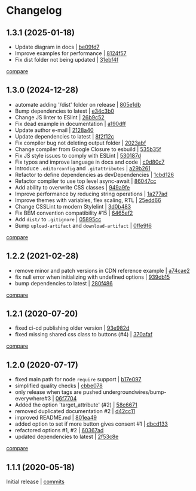 # Changelog

## 1.3.1 (2025-01-18)

* Update diagram in docs | [be09fd7](https://github.com/undergroundwires/ez-consent/commit/be09fd71be033c755cc75facc007e141cdc297a8)
* Improve examples for performance | [8124f57](https://github.com/undergroundwires/ez-consent/commit/8124f57a056251447d82f0963b0b07fa4b93d28e)
* Fix dist folder not being updated | [31ebf4f](https://github.com/undergroundwires/ez-consent/commit/31ebf4fc452c9f71317947a6fe82ebed3c46f537)

[compare](https://github.com/undergroundwires/ez-consent/compare/1.3.0...1.3.1)

## 1.3.0 (2024-12-28)

* automate adding '/dist' folder on release | [805e1db](https://github.com/undergroundwires/ez-consent/commit/805e1db590d2673ae39a9f1a9739416037e19af1)
* Bump dependencies to latest | [e34c3b0](https://github.com/undergroundwires/ez-consent/commit/e34c3b0c0bdf98fb854f601e7e3fcaca558ba329)
* Change JS linter to ESlint | [26b9c52](https://github.com/undergroundwires/ez-consent/commit/26b9c52411b669c011873d8667fa655d0b3f6b67)
* Fix dead example in documentation | [a190dff](https://github.com/undergroundwires/ez-consent/commit/a190dffcdeeb06571f4983fa069a995c4f87c319)
* Update author e-mail | [2128a40](https://github.com/undergroundwires/ez-consent/commit/2128a40b86aec717e0ddd712d0b35f83253b7706)
* Update dependencies to latest | [8f2f12c](https://github.com/undergroundwires/ez-consent/commit/8f2f12c756327d2c381311fd902988bb42e92f9f)
* Fix compiler bug not deleting output folder | [2023abf](https://github.com/undergroundwires/ez-consent/commit/2023abf20f71bc5b4b9deaef85e5979e36d464a7)
* Change compiler from Google Closure to esbuild | [535b35f](https://github.com/undergroundwires/ez-consent/commit/535b35fe2c76ecbbfb43e5214cb9eb94e69ba9d4)
* Fix JS style issues to comply with ESLint | [530187d](https://github.com/undergroundwires/ez-consent/commit/530187d23d68bed9a0c8c9067d232e9cbde11aa0)
* Fix typos and improve language in docs and code | [c0d80c7](https://github.com/undergroundwires/ez-consent/commit/c0d80c7504fc16cf685ccc4d7e38354cfb56a44d)
* Introduce `.editorconfig` and `.gitattributes` | [a29b261](https://github.com/undergroundwires/ez-consent/commit/a29b261b143b7c7b50c0797b364737a58a4221d1)
* Refactor to define dependencies as devDependencies | [1cbd126](https://github.com/undergroundwires/ez-consent/commit/1cbd1263f5d09d5da1d14726f24f484d44078394)
* Refactor compiler to use top level async-await | [86047cc](https://github.com/undergroundwires/ez-consent/commit/86047cc636246bbbe8bebba9efc7b1358315be9c)
* Add ability to overwrite CSS classes | [949a9fe](https://github.com/undergroundwires/ez-consent/commit/949a9fede891dd8be2049011eb86fb425da20506)
* Improve performance by reducing string operations | [1a277ad](https://github.com/undergroundwires/ez-consent/commit/1a277ad8bcdb1f44f832c500d12dc1231d49507b)
* Improve themes with variables, flex scaling, RTL | [25edd66](https://github.com/undergroundwires/ez-consent/commit/25edd6690f1dd04c5b2cbb1d95047b300c246db4)
* Change CSSLint to modern Stylelint | [3d0b483](https://github.com/undergroundwires/ez-consent/commit/3d0b483109eb87f4640bbdbe2b81955331b93dd8)
* Fix BEM convention compatibility #15 | [6465ef2](https://github.com/undergroundwires/ez-consent/commit/6465ef24412983ec0d488900795a1b7ddb5fa193)
* Add `dist/` to `.gitignore` | [05895cc](https://github.com/undergroundwires/ez-consent/commit/05895cc6b984e6059fd33cd53db960550540511b)
* Bump `upload-artifact` and `download-artifact` | [0ffe9f6](https://github.com/undergroundwires/ez-consent/commit/0ffe9f609ced8a75c9fad762207d566c98147848)

[compare](https://github.com/undergroundwires/ez-consent/compare/1.2.2...1.3.0)

## 1.2.2 (2021-02-28)

* remove minor and patch versions in CDN reference example | [a74cae2](https://github.com/undergroundwires/ez-consent/commit/a74cae28c0bea0e8014f14ac55c848e8cf6afae2)
* fix null error when initializing with undefined options | [939db15](https://github.com/undergroundwires/ez-consent/commit/939db152fedb3d397d54742f4b21576c60ffd845)
* bump dependencies to latest | [280f486](https://github.com/undergroundwires/ez-consent/commit/280f48686f045f34575a48d6868bf52d78c94008)

[compare](https://github.com/undergroundwires/ez-consent/compare/1.2.1...1.2.2)

## 1.2.1 (2020-07-20)

* fixed ci-cd publishing older version | [93e982d](https://github.com/undergroundwires/ez-consent/commit/93e982db2fef6017146cc144d4ec605b432a83f9)
* fixed missing shared css class to buttons (#4) | [370afaf](https://github.com/undergroundwires/ez-consent/commit/370afaf8255187d8188b501e7e654da0640d577c)

[compare](https://github.com/undergroundwires/ez-consent/compare/1.2.0...1.2.1)

## 1.2.0 (2020-07-17)

* fixed main path for node `require` support | [b17e097](https://github.com/undergroundwires/ez-consent/commit/b17e0970b22296d3dfcba4296e3351f96c0622d3)
* simplified quality checks | [cbbe078](https://github.com/undergroundwires/ez-consent/commit/cbbe078ce0ff4deda2bc17a01bfd2037228e22bd)
* only release when tags are pushed undergroundwires/bump-everywhere#3 | [06f7704](https://github.com/undergroundwires/ez-consent/commit/06f77043af9c504fd91d566ce010b8dd6cc8d690)
* Added the option 'target_attribute' (#2) | [58c6671](https://github.com/undergroundwires/ez-consent/commit/58c66719781609528ba0e08aa63208ff97f6a4a4)
* removed duplicated documentation #2 | [d42cc11](https://github.com/undergroundwires/ez-consent/commit/d42cc1114812ccc256cedfbfd6089deada4b685a)
* improved README.md | [801ea49](https://github.com/undergroundwires/ez-consent/commit/801ea499bd061d9bf7fff3b0c1409fff2e84b0ed)
* added option to set if more button gives consent #1 | [dbcd133](https://github.com/undergroundwires/ez-consent/commit/dbcd133ffa0c84edd4e9a1794f051f681e127eaf)
* refactored options #1, #2 | [60367ad](https://github.com/undergroundwires/ez-consent/commit/60367ad5684c9d1e221ff85f58b308f2c4338715)
* updated dependencies to latest | [2f53c8e](https://github.com/undergroundwires/ez-consent/commit/2f53c8ef99cb4b220ee4f9cd8c59ebf6a8fa46d7)

[compare](https://github.com/undergroundwires/ez-consent/compare/1.1.1...1.2.0)

## 1.1.1 (2020-05-18)

Initial release | [commits](https://github.com/undergroundwires/ez-consent/commit/61e95fea512192337c5c8cbb3db992a9512727a4)
